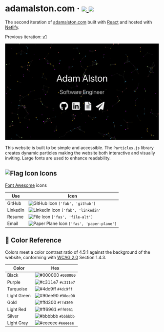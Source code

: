 <h1 align="left">adamalston<span></span>.com
    &middot;
    <a href="https://app.circleci.com/pipelines/github/adamalston/v2">
        <img src="https://img.shields.io/circleci/build/gh/adamalston/v2?label=build" alt-text="Build Status" role="status" aria-label="badge that displays the build status of my website from CircleCI"/>
    </a>
    <a href="https://app.netlify.com/sites/adamalston/deploys">
        <img src="https://img.shields.io/netlify/332bbd91-59b7-4091-8781-6f41330399b4" alt-text="Netlify Status" role="status" aria-label="badge that displays the operational status of my website from Netlify"/>
    </a>
</h1>

<p align="left"> The second iteration of
    <a href="https://www.adamalston.com" role="link" aria-label="visit my website">adamalston.com</a> built with
    <a href="https://reactjs.org/" role="link" aria-label="visit the React website to learn more about the javascript library">React</a> and hosted with
    <a href="https://www.netlify.com/" role="link" aria-label="visit the Netlify website to learn more about the host service">Netlify</a>.
</p>

<p align="left">Previous iteration:
    <a href="https://github.com/adamalston/v1" role="link" aria-label="visit the repository for the previous iteration of my website to learn more">v1</a>
</p>

<p align="center">
    <img src="src/assets/preview.png" alt="Website Preview" role="img" aria-label="screenshot of the website" />
</p>

This website is built to be simple and accessible. The `Particles.js` library creates dynamic particles making the website both interactive and visually inviting. Large fonts are used to enhance readability.

## <img src="https://upload.wikimedia.org/wikipedia/commons/thumb/4/48/Flag_font_awesome.svg/24px-Flag_font_awesome.svg.png" alt="Flag Icon" role="img" aria-label="icon representing a flag" /> Icons

<a href="https://fontawesome.com/" role="link" aria-label="visit the Font Awesome website to learn more about the icon library">Font Awesome</a> icons

| Use      | Icon                                                                                                                                                                                       |
| -------- | ------------------------------------------------------------------------------------------------------------------------------------------------------------------------------------------ |
| GitHub   | ![GitHub Icon](https://upload.wikimedia.org/wikipedia/commons/thumb/9/95/Font_Awesome_5_brands_github.svg/24px-Font_Awesome_5_brands_github.svg.png) `['fab', 'github']`                   |
| LinkedIn | ![LinkedIn Icon](https://upload.wikimedia.org/wikipedia/commons/thumb/7/76/Font_Awesome_5_brands_linkedin.svg/24px-Font_Awesome_5_brands_linkedin.svg.png) `['fab', 'linkedin'`            |
| Resume   | ![File Icon](https://upload.wikimedia.org/wikipedia/commons/thumb/8/83/Font_Awesome_5_solid_file-alt.svg/24px-Font_Awesome_5_solid_file-alt.svg.png) `['fas', 'file-alt']`                 |
| Email    | ![Paper Plane Icon](https://upload.wikimedia.org/wikipedia/commons/thumb/3/3a/Font_Awesome_5_solid_paper-plane.svg/24px-Font_Awesome_5_solid_paper-plane.svg.png) `['fas', 'paper-plane']` |

## 🎨 Color Reference

Colors meet a color contrast ratio of 4.5:1 against the background of the website, conforming with <a href="https://www.w3.org/TR/WCAG20/" role="link" aria-label="visit the Web Content Accessibility Guidelines 2.0 website to learn more about the accessibility standard">WCAG 2.0</a> Section 1.4.3.

| Color       | Hex                                                                |
| ----------- | ------------------------------------------------------------------ |
| Black       | ![#000000](https://via.placeholder.com/12/000000?text=+) `#000000` |
| Purple      | ![#c311e7](https://via.placeholder.com/12/c311e7?text=+) `#c311e7` |
| Turquoise   | ![#4dc9ff](https://via.placeholder.com/12/4dc9ff?text=+) `#4dc9ff` |
| Light Green | ![#90ee90](https://via.placeholder.com/12/90ee90?text=+) `#90ee90` |
| Gold        | ![#ffd300](https://via.placeholder.com/12/ffd300?text=+) `#ffd300` |
| Light Red   | ![#ff6961](https://via.placeholder.com/12/ff6961?text=+) `#ff6961` |
| Silver      | ![#bbbbbb](https://via.placeholder.com/12/bbbbbb?text=+) `#bbbbbb` |
| Light Gray  | ![#eeeeee](https://via.placeholder.com/12/eeeeee?text=+) `#eeeeee` |

